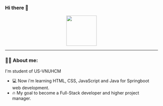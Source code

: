 ### Hi there 👋

<!--
**suyoung02/suyoung02** is a ✨ _special_ ✨ repository because its `README.md` (this file) appears on your GitHub profile.

Here are some ideas to get you started:

- 🔭 I’m currently working on ...
- 🌱 I’m currently learning ...
- 👯 I’m looking to collaborate on ...
- 🤔 I’m looking for help with ...
- 💬 Ask me about ...
- 📫 How to reach me: ...
- 😄 Pronouns: ...
- ⚡ Fun fact: ...
-->
<div id="header" align="center">
  <img src="https://media2.giphy.com/media/jdPMeyv9rn0hZHh8n9/giphy.gif?cid=ecf05e4787531zyjnq7d7lle79ezu8i2hs5yi4h3dhwvc0xn&rid=giphy.gif&ct=s" width="100"/>
</div>

---
### 👨‍💻 About me:
I'm student of US-VNUHCM
- 💻 Now i'm learning HTML, CSS, JavaScript and Java for Springboot web development.
- 🔥 My goal to become a Full-Stack developer and higher project manager.
